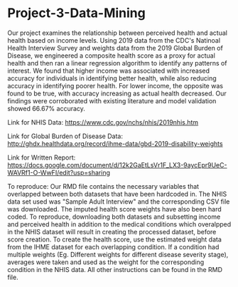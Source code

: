 # Project-3-Data-Mining
Our project examines the relationship between perceived health and actual health based on income levels. Using 2019 data from the CDC's Natinoal Health Interview Survey and weights data from the 2019 Global Burden of Disease, we engineered a composite health score as a proxy for actual health and then ran a linear regression algorithm to identify any patterns of interest. We found that higher income was associated with increased accuracy for individuals in identifying better health, while also reducing accuracy in identifying poorer health. For lower income, the opposite was found to be true, with accuracy increasing as actual health decreased. Our findings were corroborated with existing literature and model validation showed 66.67% accuracy.

Link for NHIS Data: https://www.cdc.gov/nchs/nhis/2019nhis.htm

Link for Global Burden of Disease Data: http://ghdx.healthdata.org/record/ihme-data/gbd-2019-disability-weights

Link for Written Report: https://docs.google.com/document/d/12k2GaEtLsVr1F_LX3-9aycEpr9UeC-WAVRf1-O-WwFI/edit?usp=sharing

To reproduce:
Our RMD file contains the necessary variables that overlapped between both datasets that have been hardcoded in. The NHIS data set used was "Sample Adult Interview" and the corresponding CSV file was downloaded. The imputed health score weights have also been hard coded. To reproduce, downloading both datasets and subsetting income and perceived health in addition to the medical conditions which overalpped in the NHIS dataset will result in creating the processed dataset, before score creation. To create the health score, use the estimated weight data from the IHME dataset for each overlapping condition. If a condition had multiple weights (Eg. Different weights for different disease severity stage), averages were taken and used as the weight for the corresponding condition in the NHIS data. All other instructions can be found in the RMD file.
